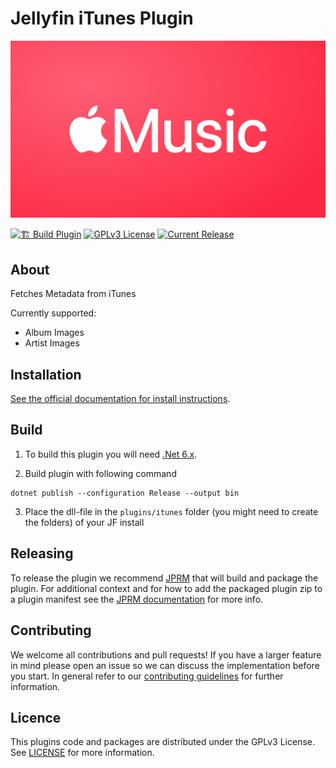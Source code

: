 # Jellyfin iTunes Plugin

<p align="center">
<img alt="Plugin Banner" src="https://raw.githubusercontent.com/Shadowghost/jellyfin-plugin-itunes/master/image.png?sanitize=true"/>
</p>

[![🏗️ Build Plugin](https://github.com/Shadowghost/jellyfin-plugin-itunes/actions/workflows/build.yaml/badge.svg)](https://github.com/Shadowghost/jellyfin-plugin-itunes/actions/workflows/build.yaml)
[![GPLv3 License](https://img.shields.io/github/license/Shadowghost/jellyfin-plugin-itunes.svg)](https://github.com/Shadowghost/jellyfin-plugin-itunes)
[![Current Release](https://img.shields.io/github/release/Shadowghost/jellyfin-plugin-itunes.svg)](https://github.com/Shadowghost/jellyfin-plugin-itunes/releases)

## About
Fetches Metadata from iTunes

Currently supported:
* Album Images
* Artist Images

## Installation

[See the official documentation for install instructions](https://jellyfin.org/docs/general/server/plugins/index.html#installing).

## Build

1. To build this plugin you will need [.Net 6.x](https://dotnet.microsoft.com/download/dotnet/6.0).

2. Build plugin with following command
  ```
  dotnet publish --configuration Release --output bin
  ```

3. Place the dll-file in the `plugins/itunes` folder (you might need to create the folders) of your JF install

## Releasing

To release the plugin we recommend [JPRM](https://github.com/oddstr13/jellyfin-plugin-repository-manager) that will build and package the plugin.
For additional context and for how to add the packaged plugin zip to a plugin manifest see the [JPRM documentation](https://github.com/oddstr13/jellyfin-plugin-repository-manager) for more info.

## Contributing

We welcome all contributions and pull requests! If you have a larger feature in mind please open an issue so we can discuss the implementation before you start.
In general refer to our [contributing guidelines](https://github.com/jellyfin/.github/blob/master/CONTRIBUTING.md) for further information.

## Licence

This plugins code and packages are distributed under the GPLv3 License. See [LICENSE](./LICENSE) for more information.
